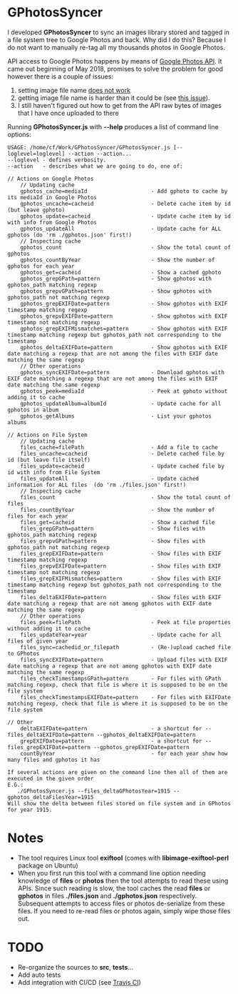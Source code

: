 # GPhotosSyncer
I developed **GPhotosSyncer** to sync an images library stored and tagged in a file system tree to Google Photos and back. 
Why did I do this? Because I do not want to manually re-tag all my thousands photos in Google Photos.

API access to Google Photos happens by means of [Google Photos API](https://developers.google.com/photos/library/guides/get-started). It came out beginning of May 2018, promises to solve the problem for good however there is a couple of issues:
1. setting image file name [does not work](https://issuetracker.google.com/issues/79757390)
1. getting image file name is harder than it could be (see [this issue](https://issuetracker.google.com/issues/79656863)).
1. I still haven't figured out how to get from the API raw bytes of images that I have once uploaded to there

Running **GPhotosSyncer.js** with **--help** produces a list of command line options:
```
USAGE: /home/cf/Work/GPhotosSyncer/GPhotosSyncer.js [--loglevel=loglevel] --action --action...
--loglevel - defines verbosity.
--action   - describes what we are going to do, one of:

// Actions on Google Photos
    // Updating cache
    gphotos_cache=mediaId                    - Add gphoto to cache by its mediaId in Google Photos
    gphotos_uncache=cacheid                  - Delete cache item by id (but leave gphoto)
    gphotos_update=cacheid                   - Update cache item by id with info from Google Photos
    gphotos_updateAll                        - Update cache for ALL gphotos (do 'rm ./gphotos.json' first!)
    // Inspecting cache
    gphotos_count                            - Show the total count of gphotos
    gphotos_countByYear                      - Show the number of gphotos for each year
    gphotos_get=cacheid                      - Show a cached gphoto
    gphotos_grepGPath=pattern                - Show gphotos with gphotos_path matching regexp
    gphotos_grepvGPath=pattern               - Show gphotos with gphotos_path not matching regexp
    gphotos_grepEXIFDate=pattern             - Show gphotos with EXIF timestamp matching regexp
    gphotos_grepvEXIFDate=pattern            - Show gphotos with EXIF timestamp not matching regexp
    gphotos_grepEXIFMismatches=pattern       - Show gphotos with EXIF timestamp matching regexp but gphotos_path not corresponding to the timestamp
    gphotos_deltaEXIFDate=pattern            - Show gphotos with EXIF date matching a regexp that are not among the files with EXIF date matching the same regexp
    // Other operations
    gphotos_syncEXIFDate=pattern             - Download gphotos with EXIF date matching a regexp that are not among the files with EXIF date matching the same regexp
    gphotos_peek=mediaId                     - Peek at gphoto without adding it to cache
    gphotos_updateAlbum=albumId              - Update cache for all gphotos in album
    gphotos_getAlbums                        - List your gphotos albums

// Actions on File System
    // Updating cache
    files_cache=filePath                     - Add a file to cache
    files_uncache=cacheid                    - Delete cached file by id (but leave file itself)
    files_update=cacheid                     - Update cached file by id with info from File System
    files_updateAll                          - Update cached information for ALL files  (do 'rm ./files.json' first!)
    // Inspecting cache
    files_count                              - Show the total count of files
    files_countByYear                        - Show the number of files for each year
    files_get=cacheid                        - Show a cached file
    files_grepGPath=pattern                  - Show files with gphotos_path matching regexp
    files_grepvGPath=pattern                 - Show files with gphotos_path not matching regexp
    files_grepEXIFDate=pattern               - Show files with EXIF timestamp matching regexp
    files_grepvEXIFDate=pattern              - Show files with EXIF timestamp not matching regexp
    files_grepEXIFMismatches=pattern         - Show files with EXIF timestamp matching regexp but gphotos_path not corresponding to the timestamp
    files_deltaEXIFDate=pattern              - Show files with EXIF date matching a regexp that are not among gphotos with EXIF date matching the same regexp
    // Other operations
    files_peek=filePath                      - Peek at file properties without adding it to cache
    files_updateYear=year                    - Update cache for all files of given year
    files_sync=cachedid_or_filepath          - (Re-)upload cached file to GPhotos
    files_syncEXIFDate=pattern               - Upload files with EXIF date matching a regexp that are not among gphotos with EXIF date matching the same regexp
    files_checkTimestampsGPath=pattern       - For files with GPath matching regexp, check that file is where it is supposed to be on the file system
    files_checkTimestampsEXIFDate=pattern    - For files with EXIFDate matching regexp, check that file is where it is supposed to be on the file system

// Other
    deltaEXIFDate=pattern                    - a shortcut for --files_deltaEXIFDate=pattern --gphotos_deltaEXIFDate=pattern
    grepEXIFDate=pattern                     - a shortcut for --files_grepEXIFDate=pattern --gphotos_grepEXIFDate=pattern
    countByYear                              - for each year show how many files and gphotos it has

If several actions are given on the command line then all of them are executed in the given order
E.G.:
   ./GPhotosSyncer.js --files_deltaGPhotosYear=1915 --gphotos_deltaFilesYear=1915
Will show the delta between files stored on file system and in GPhotos for year 1915.
```

# Notes
* The tool requires Linux tool **exiftool** (comes with **libimage-exiftool-perl** package on Ubuntu)
* When you first run this tool with a command line option needing knowledge of **files** or **photos**
then the tool attempts to read these using APIs. Since such reading is slow, the tool caches the read
**files** or **gphotos** in files **./files.json** and **./gphotos.json** respectively. Subsequent
attempts to access files or photos de-serialize from these files. If you need to re-read files or
photos again, simply wipe those files out.

# TODO
* Re-organize the sources to **src**, **tests**...
* Add auto tests
* Add integration with CI/CD (see [Travis CI](https://travis-ci.org))

